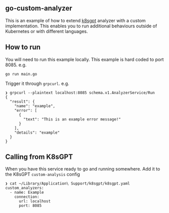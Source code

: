 ## go-custom-analyzer

This is an example of how to extend [k8sgpt](https://github.com/k8sgpt-ai/k8sgpt.git) analyzer with a custom implementation. This enables you to run additional behaviours outside of Kubernetes or with different languages.

## How to run 

You will need to run this example locally.
This example is hard coded to port 8085.
e.g. 
```
go run main.go
```
Trigger it through `grpcurl`.
e.g.

```
❯ grpcurl --plaintext localhost:8085 schema.v1.AnalyzerService/Run
{
  "result": {
    "name": "example",
    "error": [
      {
        "text": "This is an example error message!"
      }
    ],
    "details": "example"
  }
}

```

## Calling from K8sGPT

When you have this service ready to go and running somewhere.
Add it to the K8sGPT `custom-analysis` config

```
❯ cat ~/Library/Application\ Support/k8sgpt/k8sgpt.yaml
custom_analyzers:
  - name: Example
    connection:
      url: localhost
      port: 8085

```
